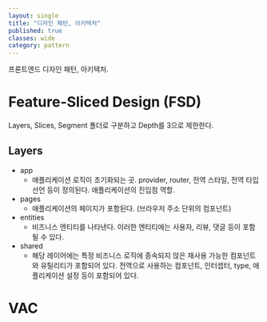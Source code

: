```yaml
---
layout: single
title: "디자인 패턴, 아키텍처"
published: true
classes: wide
category: pattern
---
```


<!--

VAC, FSD 등 각종 패턴들에 대해 설명하고, 클린 코드 페이지에 연결

HOC Present Container

-->

프론트엔드 디자인 패턴, 아키텍처.

# Feature-Sliced Design (FSD)

Layers, Slices, Segment 폴더로 구분하고 Depth를 3으로 제한한다.

## Layers

* app
  * 애플리케이션 로직이 초기화되는 곳. provider, router, 전역 스타일, 전역 타입 선언 등이 정의된다. 애플리케이션의 진입점 역할.
* pages
  * 애플리케이션의 페이지가 포함된다. (브라우저 주소 단위의 컴포넌트)
* entities
  * 비즈니스 엔티티를 나타낸다. 이러한 엔티티에는 사용자, 리뷰, 댓글 등이 포함될 수 있다.
* shared
  * 해당 레이어에는 특정 비즈니스 로직에 종속되지 않은 재사용 가능한 컴포넌트와 유틸리티가 포함되어 있다. 전역으로 사용하는 컴포넌트, 인터셉터, type, 애플리케이션 설정 등이 포함되어 있다.

# VAC
